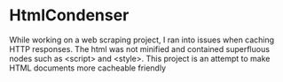 # HtmlCondenser
While working on a web scraping project, I ran into issues when caching HTTP responses. The html was not minified and contained superfluous nodes such as &lt;script> and &lt;style>. This project is an attempt to make HTML documents more cacheable friendly

